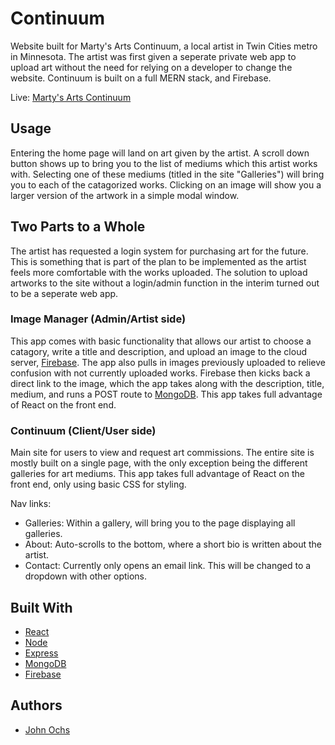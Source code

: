 # Continuum
Website built for Marty's Arts Continuum, a local artist in Twin Cities metro in Minnesota. The artist was first given a seperate private web app to upload art without the need for relying on a developer to change the website.
Continuum is built on a full MERN stack, and Firebase.

Live: [Marty's Arts Continuum](https://artscontinuum.herokuapp.com)

## Usage
Entering the home page will land on art given by the artist. A scroll down button shows up to bring you to the list of mediums which this artist works with. Selecting one of these mediums (titled in the site "Galleries") will bring you to each of the catagorized works. Clicking on an image will show you a larger version of the artwork in a simple modal window.

## Two Parts to a Whole
The artist has requested a login system for purchasing art for the future. This is something that is part of the plan to be implemented as the artist feels more comfortable with the works uploaded.
The solution to upload artworks to the site without a login/admin function in the interim turned out to be a seperate web app.

### Image Manager (Admin/Artist side)
This app comes with basic functionality that allows our artist to choose a catagory, write a title and description, and upload an image to the cloud server, [Firebase](https://firebase.google.com). The app also pulls in images previously uploaded to relieve confusion with not currently uploaded works. Firebase then kicks back a direct link to the image, which the app takes along with the description, title, medium, and runs a POST route to [MongoDB](https://www.mongodb.com/what-is-mongodb).
This app takes full advantage of React on the front end.

### Continuum (Client/User side)
Main site for users to view and request art commissions. The entire site is mostly built on a single page, with the only exception being the different galleries for art mediums. This app takes full advantage of React on the front end, only using basic CSS for styling.

Nav links:
* Galleries: Within a gallery, will bring you to the page displaying all galleries.
* About: Auto-scrolls to the bottom, where a short bio is written about the artist.
* Contact: Currently only opens an email link. This will be changed to a dropdown with other options.

## Built With
* [React](https://reactjs.org)
* [Node](https://nodejs.org/en/)
* [Express](https://expressjs.com)
* [MongoDB](https://www.mongodb.com/what-is-mongodb)
* [Firebase](https://firebase.google.com)

## Authors
* [John Ochs](https://github.com/BeardedBeauty)
